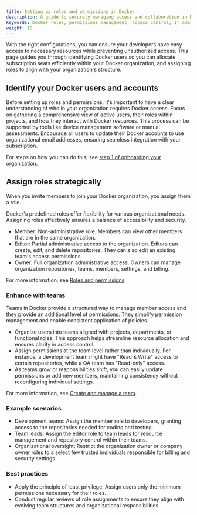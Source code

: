 ```yaml
---
title: Setting up roles and permissions in Docker
description: A guide to securely managing access and collaboration in Docker through roles and teams.
keywords: Docker roles, permissions management, access control, IT administration, team collaboration, least privilege, security, Docker Teams, role-based access
weight: 10
---
```


With the right configurations, you can ensure your developers have easy access to necessary resources while preventing unauthorized access. This page guides you through identifying Docker users so you can allocate subscription seats efficiently within your Docker organization, and assigning roles to align with your organization's structure.

## Identify your Docker users and accounts

Before setting up roles and permissions, it's important to have a clear understanding of who in your organization requires Docker access. Focus on gathering a comprehensive view of active users, their roles within projects, and how they interact with Docker resources. This process can be supported by tools like device management software or manual assessments. Encourage all users to update their Docker accounts to use organizational email addresses, ensuring seamless integration with your subscription.

For steps on how you can do this, see [step 1 of onboarding your organization](/manuals/admin/organization/onboard.md).

## Assign roles strategically

When you invite members to join your Docker organization, you assign them a role.

Docker's predefined roles offer flexibility for various organizational needs. Assigning roles effectively ensures a balance of accessibility and security.

- Member: Non-administrative role. Members can view other members that are in the same organization.
- Editor: Partial administrative access to the organization. Editors can create, edit, and delete repositories. They can also edit an existing team's access permissions.
- Owner: Full organization administrative access. Owners can manage organization repositories, teams, members, settings, and billing.

For more information, see [Roles and permissions](/manuals/enterprise/security/roles-and-permissions.md).

### Enhance with teams

Teams in Docker provide a structured way to manage member access and they provide an additional level of permissions. They simplify permission management and enable consistent application of policies.

- Organize users into teams aligned with projects, departments, or functional roles. This approach helps streamline resource allocation and ensures clarity in access control.
- Assign permissions at the team level rather than individually. For instance, a development team might have "Read & Write" access to certain repositories, while a QA team has "Read-only" access.
- As teams grow or responsibilities shift, you can easily update permissions or add new members, maintaining consistency without reconfiguring individual settings.

For more information, see [Create and manage a team](/manuals/admin/organization/manage-a-team.md).

### Example scenarios

- Development teams: Assign the member role to developers, granting access to the repositories needed for coding and testing.
- Team leads: Assign the editor role to team leads for resource management and repository control within their teams.
- Organizational oversight: Restrict the organization owner or company owner roles to a select few trusted individuals responsible for billing and security settings.

### Best practices

- Apply the principle of least privilege. Assign users only the minimum permissions necessary for their roles.
- Conduct regular reviews of role assignments to ensure they align with evolving team structures and organizational responsibilities.
